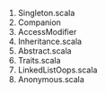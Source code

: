1. Singleton.scala
2. Companion
3. AccessModifier
4. Inheritance.scala
5. Abstract.scala
6. Traits.scala 
7. LinkedListOops.scala
8. Anonymous.scala